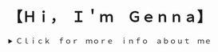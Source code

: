 
<h1>【﻿Ｈｉ，　Ｉ＇ｍ　Ｇｅｎｎａ】</h1>

<details>
  <summary>
  ﻿Ｃｌｉｃｋ　ｆｏｒ　ｍｏｒｅ　ｉｎｆｏ　ａｂｏｕｔ　ｍｅ
  </summary>
</detials>
<br/>
<br/>
<div>
  Ｔｈｒｏｕｇｈ　ｍｙ　ｊｏｕｒｎｅｙ　ａｓ　ａ　ｐｒｏｆｅｓｓｉｏｎａｌ　ｍｏｄｅｒｎ　ｄａｎｃｅｒ　ａｎｄ　ｙｏｇａ／ｆｉｔｎｅｓｓ　ｉｎｓｔｒｕｃｔｏｒ　Ｉ　ｆｏｕｎｄ　ａｎ　ｉｎｔｅｒｅｓｔ　ｉｎ　ｌｅａｒｎｉｎｇ　ｔｏ　ｃｏｄｅ．　Ｆｉｎａｌｌｙ，　Ｉ　ｄｅｃｉｄｅｄ　ｉｔ　ｗａｓ　ｔｉｍｅ　Ｉ　ｓｔｏｐ　ｔｈｉｎｋｉｎｇ　ａｂｏｕｔ　ｉｔ　ａｎｄ　ｓｔａｒｔ　ｌｅａｒｎｉｎｇ．　Ｗｈｉｌｅ　ｐｅｒｆｏｒｍｉｎｇ　ｐｒｏｆｅｓｓｉｏｎａｌｌｙ　ｆｏｒ　Ａｒｔｉｃｈｏｋｅ　Ｄａｎｃｅ　Ｃｏｍｐａｎｙ，　ａ　ｃｏｍｐａｎｙ　ｍｅｍｂｅｒ　Ｉ　ｄａｎｃｅｄ　ｗｉｔｈ　ｗａｓ　ａ　ｆｕｌｌ　ｔｉｍｅ　Ｓｏｆｔｗａｒｅ　Ｅｎｇｉｎｅｅｒ　ｗｈｉｌｅ　ｄａｎｃｉｎｇ　ｐｒｏｆｅｓｓｉｏｎａｌｌｙ　ｐａｒｔ　ｔｉｍｅ．　Ｏｎｃｅ　Ｉ　ｓｔａｒｔｅｄ　ｔｏ　ｔｅａｃｈ　ｍｙｓｅｌｆ　ｔｏ　ｃｏｄｅ　Ｉ　ｗｏｕｌｄ　ｏｆｔｅｎ　ａｓｋ　ｈｉｍ　ｑｕｅｓｔｉｏｎｓ　ｏｎ　ｗｈａｔ　Ｉ　ｈａｄ　ｊｕｓｔ　ｌｅａｒｎｅｄ．　Ｉ　ｔｈｏｕｇｈｔ　ｉｔ　ｗａｓ　ｓｏ　ｇｒｅａｔ　ｔｏ　ｂｅ　ａｓｋｉｎｇ　ｃｏｄｉｎｇ　ａｄｖｉｃｅ　ｆｒｏｍ　ａ　ｆｅｌｌｏｗ　ｄａｎｃｅｒ，　Ｉ　ｎｅｖｅｒ　ｗｏｕｌｄ　ｈａｖｅ　ｔｈｏｕｇｈｔ！　Ａｌｓｏ，　ｔｈｒｏｕｇｈ　ｍｙ　ｃａｒｅｅｒ　ｉｎ　ｙｏｇａ　ａｎｄ　ｆｉｔｎｅｓｓ　ｗｉｔｈ　Ｃｏｒｅｐｏｗｅｒ　Ｙｏｇａ　ａｎｄ　Ｊａｎｅ　ＤＯ　Ｉ　ｈａｖｅ　ｈａｄ　ｔｈｅ　ｐｌｅａｓｕｒｅ　ｏｆ　ｃｏｎｎｅｃｔｉｎｇ　ｗｉｔｈ　ｓｏ　ｍａｎｙ　ａｗｅｓｏｍｅ　ｐｒｏｆｅｓｓｉｏｎａｌｓ　ｉｎ　ｔｈｅ　ｔｅｃｈ　ｉｎｄｕｓｔｒｙ　Ｉ　ｋｎｅｗ　ｃｏｄｉｎｇ　ｗａｓ　ｔｈｅ　ｐｅｒｆｅｃｔ　ｎｅｘｔ　ｓｔｅｐ　ｆｏｒ　ｍｅ．　Ｓｈｏｒｔｌｙ　ａｆｔｅｒ　Ｉ　ｂｅｇａｎ　ｍｙ　ｃｏｄｉｎｇ　ｊｏｕｒｎｅｙ，　ｍｙ　ｈｕｓｂａｎｄ　ａｎｄ　Ｉ　ｍｏｖｅｄ　ｔｏ　Ｓａｎ　Ｆｒａｎｃｉｓｃｏ　ｆｒｏｍ　ＮＹＣ　ｄｕｅ　ｔｏ　ａ　ｎｅｗ　ｊｏｂ　ｏｐｐｏｒｔｕｎｉｔｙ．　Ｗｈｉｌｅ　ｉｎ　Ｓａｎ　Ｆｒａｎｃｉｓｃｏ，　Ｉ　ｆｏｕｎｄ　Ｒｉｔｈｍ　Ｓｃｈｏｏｌ　ｃｏｄｉｎｇ　ｂｏｏｔｃａｍｐ　ａｎｄ　ａｆｔｅｒ　ｄｏｉｎｇ　ｍｙ　ｒｅｓｅａｒｃｈ　Ｉ　ｋｎｅｗ　Ｉ　ｈａｄ　ｔｏ　ｉｎｔｅｒｖｉｅｗ．　Ｉ　ａｍ　ｎｏｗ　ａ　ｇｒａｄｕａｔｅ　ｏｆ　Ｒｉｔｈｍ　ｓｃｈｏｏｌ　ａｎｄ　ｒｅａｄｙ　ｔｏ　ｓｔａｒｔ　ｍｙ　ｎｅｗ　ｊｏｕｒｎｅｙ　ｉｎ　ｔｈｅ　ｔｅｃｈ　ｉｎｄｕｓｔｒｙ！　Ｍｙ　ｊｏｕｒｎｅｙ　ｔｏ　ｂｅｃｏｍｉｎｇ　ａ　Ｓｏｆｔｗａｒｅ　Ｅｎｇｉｎｅｅｒ　ｈａｓ　ｄｅｆｉｎｉｔｅｌｙ　ｂｅｅｎ　ａ　ｎｏｎ－ｔｒａｄｉｔｉｏｎａｌ　ｏｎｅ，　ｂｕｔ　Ｉ　ｗｏｕｌｄｎ＇ｔ　ｃｈａｎｇｅ　ｉｔ．　Ｉｔ　ｈａｓ　ｍａｄｅ　ｍｅ　ｔｈｅ　ｅｎｇｉｎｅｅｒ　ａｎｄ　ｐｅｒｓｏｎ　Ｉ　ａｍ　ｔｏｄａｙ．　Ｉ　ａｍ　ｐａｓｓｉｏｎａｔｅ　ａｂｏｕｔ　ｃｏｄｉｎｇ　ａｓ　ｗｅｌｌ　ａｓ　ｐｈｙｓｉｃａｌ　ａｎｄ　ｍｅｎｔａｌ　ｈｅａｌｔｈ，　ｉｆ　ｙｏｕ　ｓｈａｒｅ　ａｎｙ　ｏｆ　ｍｙ　ｐａｓｓｉｏｎｓ，　ｏｒ　ｊｕｓｔ　ｗａｎｔ　ｔｏ　ｃｈａｔ，　ｐｌｅａｓｅ　ｒｅａｃｈ　ｏｕｔ　ｔｏ　ｍｅ　　Ｉ＇ｄ　ｌｏｖｅ　ｔｏ　ｈｅａｒ　ｆｒｏｍ　ｙｏｕ！
</div>
<br/>


😊[ＬｉｎｋｅｄＩｎ](www.linkedin.com/in/genna-mergola)
<br/>
<br/>
✉️ [Ｅｍａｉｌ](gennamergola@gmail.com)
<br/>
<br/>
🙋‍♀️[Ｐｏｒｔｆｏｌｉｏ](https://gennakearney.com/)
